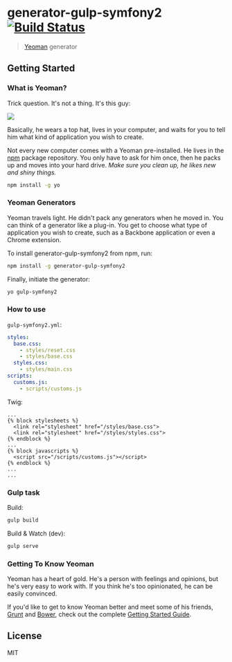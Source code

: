 # generator-gulp-symfony2 [![Build Status](https://secure.travis-ci.org/vn38minhtran/generator-gulp-symfony2.png?branch=master)](https://travis-ci.org/vn38minhtran/generator-gulp-symfony2)

> [Yeoman](http://yeoman.io) generator


## Getting Started

### What is Yeoman?

Trick question. It's not a thing. It's this guy:

![](http://i.imgur.com/JHaAlBJ.png)

Basically, he wears a top hat, lives in your computer, and waits for you to tell him what kind of application you wish to create.

Not every new computer comes with a Yeoman pre-installed. He lives in the [npm](https://npmjs.org) package repository. You only have to ask for him once, then he packs up and moves into your hard drive. *Make sure you clean up, he likes new and shiny things.*

```bash
npm install -g yo
```

### Yeoman Generators

Yeoman travels light. He didn't pack any generators when he moved in. You can think of a generator like a plug-in. You get to choose what type of application you wish to create, such as a Backbone application or even a Chrome extension.

To install generator-gulp-symfony2 from npm, run:

```bash
npm install -g generator-gulp-symfony2
```

Finally, initiate the generator:

```bash
yo gulp-symfony2
```

### How to use

`gulp-symfony2.yml`:

```yml
styles:
  base.css:
    - styles/reset.css
    - styles/base.css
  styles.css:
    - styles/main.css
scripts:
  customs.js:
    - scripts/customs.js
```

Twig:

```
...
{% block stylesheets %}
  <link rel="stylesheet" href="/styles/base.css">
  <link rel="stylesheet" href="/styles/styles.css">
{% endblock %}
...
{% block javascripts %}
  <script src="/scripts/customs.js"></script>
{% endblock %}
...
...
```

### Gulp task
Build:

```bash
gulp build
```

Build & Watch (dev):

```bash
gulp serve
```


### Getting To Know Yeoman

Yeoman has a heart of gold. He's a person with feelings and opinions, but he's very easy to work with. If you think he's too opinionated, he can be easily convinced.

If you'd like to get to know Yeoman better and meet some of his friends, [Grunt](http://gruntjs.com) and [Bower](http://bower.io), check out the complete [Getting Started Guide](https://github.com/yeoman/yeoman/wiki/Getting-Started).


## License

MIT
